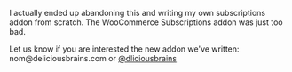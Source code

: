 I actually ended up abandoning this and writing my own subscriptions addon from scratch. The WooCommerce Subscriptions addon was just too bad.

Let us know if you are interested the new addon we've written:
&#110;&#111;&#109;&#064;&#100;&#101;&#108;&#105;&#099;&#105;&#111;&#117;&#115;&#098;&#114;&#097;&#105;&#110;&#115;&#046;&#099;&#111;&#109; or [@dliciousbrains](https://twitter.com/dliciousbrains)
